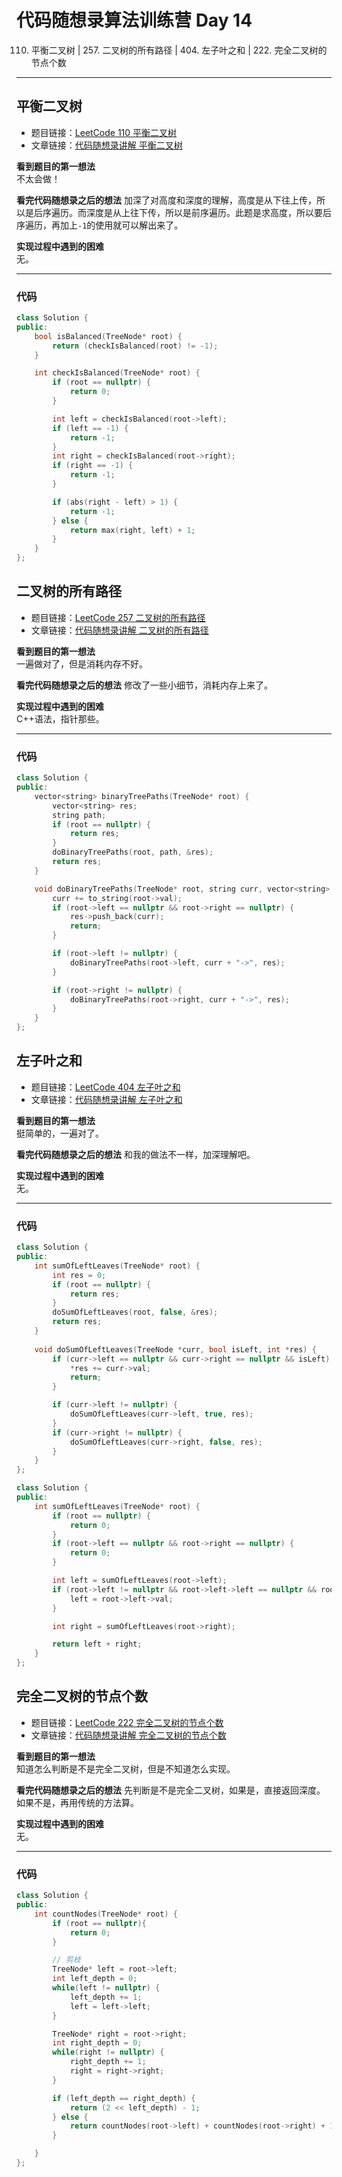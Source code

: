 # 代码随想录算法训练营 Day 14
110. 平衡二叉树 | 257. 二叉树的所有路径 | 404. 左子叶之和 | 222. 完全二叉树的节点个数
---

## 平衡二叉树
* 题目链接：[LeetCode 110 平衡二叉树](https://leetcode.cn/problems/balanced-binary-tree/)
* 文章链接：[代码随想录讲解 平衡二叉树](https://programmercarl.com/0110.%E5%B9%B3%E8%A1%A1%E4%BA%8C%E5%8F%89%E6%A0%91.html)

**看到题目的第一想法**  
不太会做！

**看完代码随想录之后的想法** 
加深了对高度和深度的理解，高度是从下往上传，所以是后序遍历。而深度是从上往下传，所以是前序遍历。此题是求高度，所以要后序遍历，再加上`-1`的使用就可以解出来了。   

**实现过程中遇到的困难**  
无。  

---

### 代码
```cpp
class Solution {
public:
    bool isBalanced(TreeNode* root) {
        return (checkIsBalanced(root) != -1);
    }

    int checkIsBalanced(TreeNode* root) {
        if (root == nullptr) {
            return 0;
        }

        int left = checkIsBalanced(root->left);
        if (left == -1) {
            return -1;
        }
        int right = checkIsBalanced(root->right);
        if (right == -1) {
            return -1;
        }

        if (abs(right - left) > 1) {
            return -1;
        } else {
            return max(right, left) + 1;
        }
    }
};
```

## 二叉树的所有路径
* 题目链接：[LeetCode 257 二叉树的所有路径](https://leetcode.cn/problems/binary-tree-paths/)
* 文章链接：[代码随想录讲解 二叉树的所有路径](https://programmercarl.com/0257.%E4%BA%8C%E5%8F%89%E6%A0%91%E7%9A%84%E6%89%80%E6%9C%89%E8%B7%AF%E5%BE%84.html)

**看到题目的第一想法**  
一遍做对了，但是消耗内存不好。

**看完代码随想录之后的想法** 
修改了一些小细节，消耗内存上来了。

**实现过程中遇到的困难**  
C++语法，指针那些。  

---

### 代码
```cpp
class Solution {
public:
    vector<string> binaryTreePaths(TreeNode* root) {
        vector<string> res;
        string path;
        if (root == nullptr) {
            return res;
        }
        doBinaryTreePaths(root, path, &res);
        return res;
    }

    void doBinaryTreePaths(TreeNode* root, string curr, vector<string> *res) {
        curr += to_string(root->val);
        if (root->left == nullptr && root->right == nullptr) {
            res->push_back(curr);
            return;
        }

        if (root->left != nullptr) {
            doBinaryTreePaths(root->left, curr + "->", res);
        }

        if (root->right != nullptr) {
            doBinaryTreePaths(root->right, curr + "->", res);
        }
    }
};
```

## 左子叶之和
* 题目链接：[LeetCode 404 左子叶之和](https://leetcode.cn/problems/sum-of-left-leaves/description/)
* 文章链接：[代码随想录讲解 左子叶之和](https://programmercarl.com/0404.%E5%B7%A6%E5%8F%B6%E5%AD%90%E4%B9%8B%E5%92%8C.html)

**看到题目的第一想法**  
挺简单的，一遍对了。

**看完代码随想录之后的想法** 
和我的做法不一样，加深理解吧。

**实现过程中遇到的困难**  
无。  

---

### 代码
```cpp
class Solution {
public:
    int sumOfLeftLeaves(TreeNode* root) {
        int res = 0;
        if (root == nullptr) {
            return res;
        }
        doSumOfLeftLeaves(root, false, &res);
        return res;
    }
    
    void doSumOfLeftLeaves(TreeNode *curr, bool isLeft, int *res) {
        if (curr->left == nullptr && curr->right == nullptr && isLeft) {
            *res += curr->val;
            return;
        } 

        if (curr->left != nullptr) {
            doSumOfLeftLeaves(curr->left, true, res);
        } 
        if (curr->right != nullptr) {
            doSumOfLeftLeaves(curr->right, false, res);
        }
    }
};
```

```cpp
class Solution {
public:
    int sumOfLeftLeaves(TreeNode* root) {
        if (root == nullptr) {
            return 0;
        }
        if (root->left == nullptr && root->right == nullptr) {
            return 0;
        }

        int left = sumOfLeftLeaves(root->left);
        if (root->left != nullptr && root->left->left == nullptr && root->left->right == nullptr) {
            left = root->left->val;
        }

        int right = sumOfLeftLeaves(root->right);

        return left + right;
    }
};
```

## 完全二叉树的节点个数
* 题目链接：[LeetCode 222 完全二叉树的节点个数](https://leetcode.cn/problems/count-complete-tree-nodes)
* 文章链接：[代码随想录讲解 完全二叉树的节点个数](https://programmercarl.com/0222.%E5%AE%8C%E5%85%A8%E4%BA%8C%E5%8F%89%E6%A0%91%E7%9A%84%E8%8A%82%E7%82%B9%E4%B8%AA%E6%95%B0.html)

**看到题目的第一想法**  
知道怎么判断是不是完全二叉树，但是不知道怎么实现。   

**看完代码随想录之后的想法** 
先判断是不是完全二叉树，如果是，直接返回深度。如果不是，再用传统的方法算。  

**实现过程中遇到的困难**  
无。   

---

### 代码
```cpp
class Solution {
public:
    int countNodes(TreeNode* root) {
        if (root == nullptr){
            return 0;
        }

        // 剪枝
        TreeNode* left = root->left;
        int left_depth = 0;
        while(left != nullptr) {
            left_depth += 1;
            left = left->left;
        }

        TreeNode* right = root->right;
        int right_depth = 0;
        while(right != nullptr) {
            right_depth += 1;
            right = right->right;
        }

        if (left_depth == right_depth) {
            return (2 << left_depth) - 1;
        } else {
            return countNodes(root->left) + countNodes(root->right) + 1;
        }

    }
};
```
